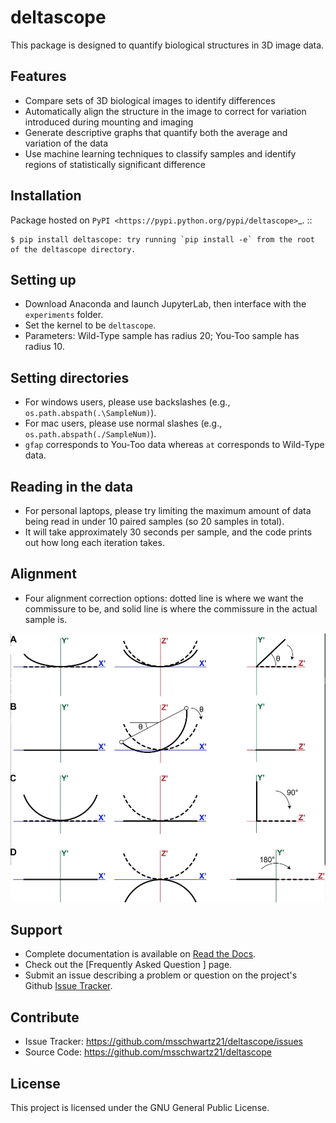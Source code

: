 deltascope
===========

This package is designed to quantify biological structures in 3D image data.

Features
------

- Compare sets of 3D biological images to identify differences
- Automatically align the structure in the image to correct for variation introduced during mounting and imaging
- Generate descriptive graphs that quantify both the average and variation of the data
- Use machine learning techniques to classify samples and identify regions of statistically significant difference

Installation
------

Package hosted on `PyPI <https://pypi.python.org/pypi/deltascope>`_. ::

	$ pip install deltascope: try running `pip install -e` from the root of the deltascope directory.

Setting up
------

- Download Anaconda and launch JupyterLab, then interface with the `experiments` folder.
- Set the kernel to be `deltascope`.
- Parameters: Wild-Type sample has radius 20; You-Too sample has radius 10.

Setting directories
------

- For windows users, please use backslashes (e.g., `os.path.abspath(.\SampleNum)`).
- For mac users, please use normal slashes (e.g., `os.path.abspath(./SampleNum)`).
- `gfap` corresponds to You-Too data whereas `at` corresponds to Wild-Type data.

Reading in the data
------

- For personal laptops, please try limiting the maximum amount of data being read in under 10 paired samples (so 20 samples in total).
- It will take approximately 30 seconds per sample, and the code prints out how long each iteration takes.

Alignment
------

- Four alignment correction options: dotted line is where we want the commissure to be, and solid line is where the commissure in the actual sample is.

![Types of alignment](/experiments/alignments.png)

Support
------

- Complete documentation is available on [Read the Docs](http://deltascope.readthedocs.io/en/latest/).
- Check out the [Frequently Asked Question <faq>] page.
- Submit an issue describing a problem or question on the project's Github [Issue Tracker](http://github.com/msschwartz21/deltascope/issues).

Contribute
------

- Issue Tracker: https://github.com/msschwartz21/deltascope/issues
- Source Code: https://github.com/msschwartz21/deltascope

License
------

This project is licensed under the GNU General Public License.
